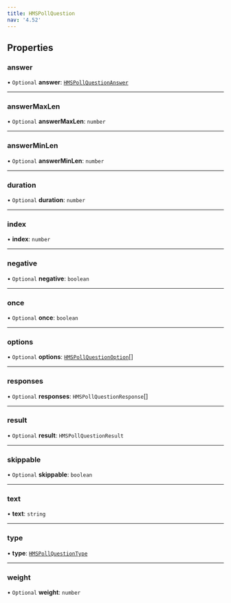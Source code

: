 ```yaml
---
title: HMSPollQuestion
nav: '4.52'
---
```


## Properties

### answer

• `Optional` **answer**: [`HMSPollQuestionAnswer`](/api-reference/javascript/v2/interfaces/HMSPollQuestionAnswer)

---

### answerMaxLen

• `Optional` **answerMaxLen**: `number`

---

### answerMinLen

• `Optional` **answerMinLen**: `number`

---

### duration

• `Optional` **duration**: `number`

---

### index

• **index**: `number`

---

### negative

• `Optional` **negative**: `boolean`

---

### once

• `Optional` **once**: `boolean`

---

### options

• `Optional` **options**: [`HMSPollQuestionOption`](/api-reference/javascript/v2/interfaces/HMSPollQuestionOption)[]

---

### responses

• `Optional` **responses**: `HMSPollQuestionResponse`[]

---

### result

• `Optional` **result**: `HMSPollQuestionResult`

---

### skippable

• `Optional` **skippable**: `boolean`

---

### text

• **text**: `string`

---

### type

• **type**: [`HMSPollQuestionType`](/api-reference/javascript/v2/enums/HMSPollQuestionType)

---

### weight

• `Optional` **weight**: `number`
